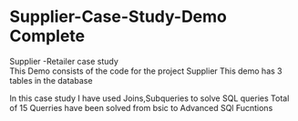 # Supplier-Case-Study-Demo Complete
Supplier -Retailer case study  
This Demo consists of the code for the project Supplier 
This demo has 3 tables in the database

In this case study I have used Joins,Subqueries to solve SQL queries
Total of 15 Querries have been solved from bsic to Advanced SQl Fucntions


